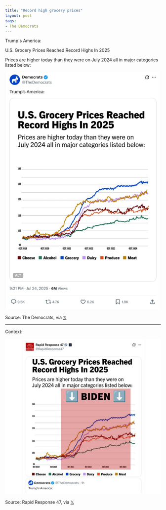```yaml
---
title: "Record high grocery prices"
layout: post
tags:
- The Democrats
---
```


Trump's America:

U.S. Grocery Prices Reached Record Highs In 2025

Prices are higher today than they were on July 2024 all in major categories listed below:

![Trump's America](/assets/2025-07-24-record-high-grocery-prices.jpg "Record high grocery prices")

Source: The Democrats, via [𝕏](https://x.com)

---

Context:

![Context](/assets/2025-07-24-record-high-biden-prices.jpg "Record high biden prices")

Source: Rapid Response 47, via [𝕏](https://x.com)
